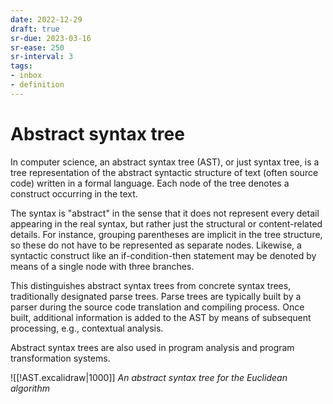```yaml
---
date: 2022-12-29
draft: true
sr-due: 2023-03-16
sr-ease: 250
sr-interval: 3
tags:
- inbox
- definition
---
```


# Abstract syntax tree

In computer science, an abstract syntax tree (AST), or just syntax tree, is a
tree representation of the abstract syntactic structure of text (often source
code) written in a formal language. Each node of the tree denotes a construct
occurring in the text.

The syntax is \"abstract\" in the sense that it does not represent every detail
appearing in the real syntax, but rather just the structural or content-related
details. For instance, grouping parentheses are implicit in the tree structure,
so these do not have to be represented as separate nodes. Likewise, a syntactic
construct like an if-condition-then statement may be denoted by means of a
single node with three branches.

This distinguishes abstract syntax trees from concrete syntax trees,
traditionally designated parse trees. Parse trees are typically built by a
parser during the source code translation and compiling process. Once built,
additional information is added to the AST by means of subsequent processing,
e.g., contextual analysis.

Abstract syntax trees are also used in program analysis and program
transformation systems.

![[!AST.excalidraw|1000]]
*An abstract syntax tree for the Euclidean algorithm*